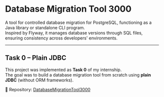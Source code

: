 # Database Migration Tool 3000

A tool for controlled database migration for PostgreSQL, functioning as a Java library or standalone CLI program.  
Inspired by Flyway, it manages database versions through SQL files, ensuring consistency across developers' environments.

---

## Task 0 – Plain JDBC
This project was implemented as **Task 0** of my internship.  
The goal was to build a database migration tool from scratch using **plain JDBC** (without ORM frameworks).

🔗 Repository: [DatabaseMigrationTool3000](https://github.com/Trela-dev/DatabaseMigrationTool3000.git)